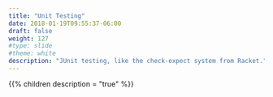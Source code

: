 ```yaml
---
title: "Unit Testing"
date: 2018-01-19T09:55:37-06:00
draft: false
weight: 127
#type: slide
#theme: white
description: "JUnit testing, like the check-expect system from Racket."
---
```


{{% children description = "true" %}}

